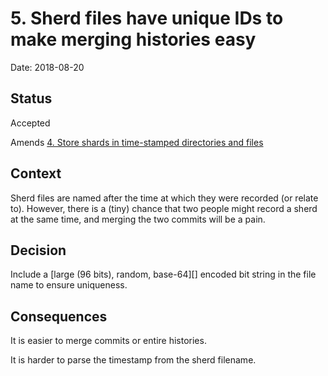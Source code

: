 # 5. Sherd files have unique IDs to make merging histories easy

Date: 2018-08-20

## Status

Accepted

Amends [4. Store shards in time-stamped directories and files](0004-store-shards-in-time-stamped-directories-and-files.md)

## Context

Sherd files are named after the time at which they were recorded (or relate to).  However, there is a (tiny) chance that two people might record a sherd at the same time, and merging the two commits will be a pain.

## Decision

Include a [large (96 bits), random, base-64][] encoded bit string in the file name to ensure uniqueness.

## Consequences

It is easier to merge commits or entire histories.

It is harder to parse the timestamp from the sherd filename.


[base-64]: https://en.wikipedia.org/wiki/Base64
